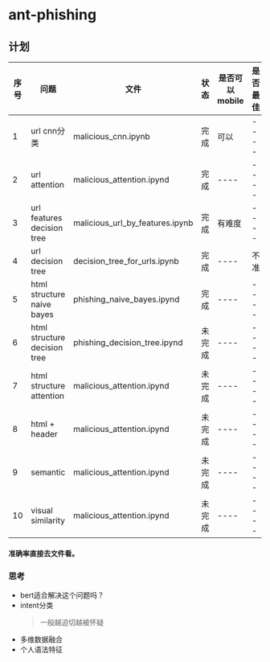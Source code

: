 # ant-phishing
## 计划
|  序号   | 问题  | 文件 | 状态 | 是否可以mobile | 是否最佳 |
|  ----  | ----  | ----  | ----  | ----  | ----  |
| 1  | url cnn分类 | malicious_cnn.ipynb | 完成 | 可以  | ----  |
| 2  | url attention | malicious_attention.ipynd  | 完成 | ----  | ----  |
| 3  | url features decision tree | malicious_url_by_features.ipynb  | 完成 | 有难度  | ----  |
| 4  | url  decision tree | decision_tree_for_urls.ipynb  | 完成 | ----  | 不准  |
| 5  | html structure naive bayes | phishing_naive_bayes.ipynd  | 完成 | ----  | ----  |
| 6  | html structure decision tree | phishing_decision_tree.ipynd  | 未完成 | ----  | ----  |
| 7  | html structure  attention | malicious_attention.ipynd  | 未完成 | ----  | ----  |
| 8  | html + header  | malicious_attention.ipynd  | 未完成 | ----  | ----  |
| 9  | semantic | malicious_attention.ipynd  | 未完成 | ----  | ----  |
| 10  | visual similarity | malicious_attention.ipynd  | 未完成 | ----  | ----  |
#### 准确率直接去文件看。
### 思考
* bert适合解决这个问题吗？
* intent分类
    > 一般越迫切越被怀疑
* 多维数据融合
* 个人语法特征